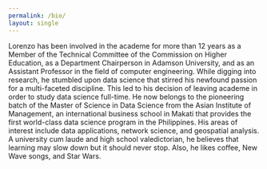 ```yaml
---
permalink: /bio/
layout: single
---
```


Lorenzo has been involved in the academe for more than 12 years as a Member of the Technical Committee of the Commission on Higher Education, as a Department Chairperson in Adamson University, and as an Assistant Professor in the field of computer engineering. While digging into research, he stumbled upon data science that stirred his newfound passion for a multi-faceted discipline. This led to his decision of leaving academe in order to study data science full-time. He now belongs to the pioneering batch of the Master of Science in Data Science from the Asian  Institute of Management, an international business school in Makati that provides the first world-class data science program in the Philippines.  His areas of interest include data applications, network science, and geospatial analysis. A university cum laude and high school valedictorian, he believes that learning may slow down but it should never stop. Also, he likes coffee, New Wave songs, and Star Wars.

